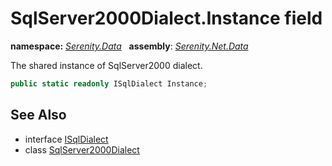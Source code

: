 # SqlServer2000Dialect.Instance field
**namespace:** *[Serenity.Data](../../README.md#serenity.data-namespace)*   **assembly**: *[Serenity.Net.Data](../../README.md)*

The shared instance of SqlServer2000 dialect.

```csharp
public static readonly ISqlDialect Instance;
```

## See Also

* interface [ISqlDialect](../ISqlDialect.md)
* class [SqlServer2000Dialect](../SqlServer2000Dialect.md)